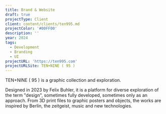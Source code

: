 ```yaml
---
title: Brand & Website
draft: true
projectType: Client
client: content/clients/ten995.md
projectColor: '#00FF00'
description: ''
year: 2024
tags:
  - Development
  - Branding
  - UI
projectURL: 'https://ten995.com'
projectURLSite: TEN+NINE ( 95 )
---
```


TEN+NINE ( 95 ) is a graphic collection and exploration.

Designed in 2023 by Felix Buhler, it is a platform for diverse exploration of the term "design", sometimes fully developed, sometimes only as an approach. From 3D print files to graphic posters and objects, the works are inspired by Berlin, the zeitgeist, music and new technologies.
